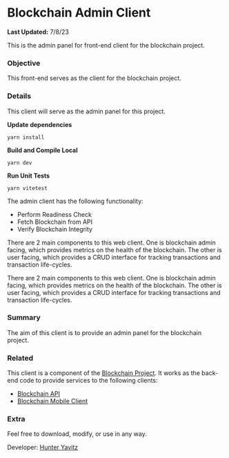 # Blockchain Admin Client
**Last Updated:** 7/8/23

This is the admin panel for front-end client for the blockchain project.

### Objective
This front-end serves as the client for the blockchain project.

### Details
This client will serve as the admin panel for this project.

**Update dependencies**
```shell
yarn install
```

**Build and Compile Local**
```shell
yarn dev
```

**Run Unit Tests**
```shell
yarn vitetest
```

The admin client has the following functionality:

- Perform Readiness Check
- Fetch Blockchain from API
- Verify Blockchain Integrity

There are 2 main components to this web client.  One is blockchain admin facing, which provides metrics on the health of 
the blockchain.  The other is user facing, which provides a CRUD interface for tracking transactions and transaction 
life-cycles.

There are 2 main components to this web client.  One is blockchain admin facing, which provides metrics on the health of 
the blockchain.  The other is user facing, which provides a CRUD interface for tracking transactions and transaction 
life-cycles.

### Summary
The aim of this client is to provide an admin panel for the blockchain project.

### Related
This client is a component of the [Blockchain Project](https://github.com/hunteryavitz/blockchain-main).  It works as the back-end code to provide services to the following clients:

- [Blockchain API](https://github.com/hunteryavitz/blockchain-api)
- [Blockchain Mobile Client](https://github.com/hunteryavitz/blockchain-client-mobile)

### Extra
Feel free to download, modify, or use in any way.

Developer: [Hunter Yavitz](mailto:h.yavitz@gmail.com)
